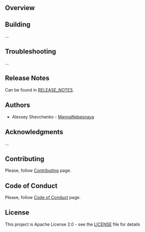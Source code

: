 ## Overview

## Building
...

## Troubleshooting
...

## Release Notes
Can be found in [RELEASE_NOTES](RELEASE_NOTES.md).

## Authors
* Alexsey Shevchenko - [MannaNebesnaya](https://github.com/MannaNebesnaya)

## Acknowledgments
...

## Contributing
Please, follow [Contributing](CONTRIBUTING.md) page.

## Code of Conduct
Please, follow [Code of Conduct](CODE_OF_CONDUCT.md) page.

## License
This project is Apache License 2.0 - see the [LICENSE](LICENSE) file for details
